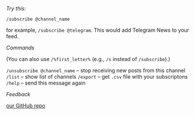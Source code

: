 *Try this:*
```
/subscribe @channel_name
```
for example, `/subscribe @telegram`. This would add Telegram News to your feed.

*Commands*

(You can also use `/%first_letter%` (e.g., `/s` instead of `/subscribe`).)

`/unsubscribe @channel_name` – stop receiving new posts from this channel
`/list` – show list of channels
`/export` – get `.csv` file with your subscriptons
`/help` – send this message again

*Feedback*

[our GitHub repo](https://github.com/telegram-bots/telegram-channels-feed)
